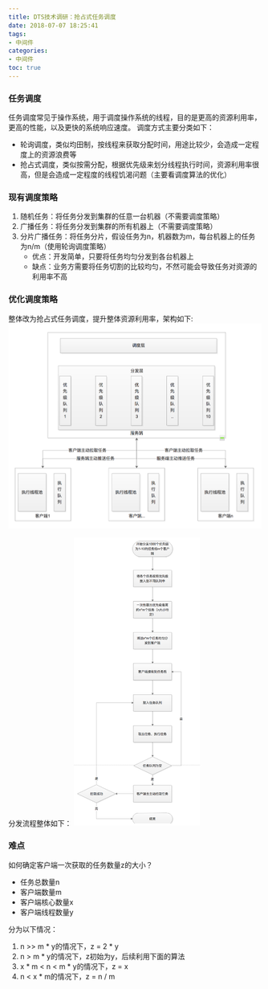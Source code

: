 ```yaml
---
title: DTS技术调研：抢占式任务调度
date: 2018-07-07 18:25:41
tags:
- 中间件
categories:
- 中间件
toc: true
---
```

### 任务调度
任务调度常见于操作系统，用于调度操作系统的线程，目的是更高的资源利用率，更高的性能，以及更快的系统响应速度。
调度方式主要分类如下：
- 轮询调度，类似均田制，按线程来获取分配时间，用途比较少，会造成一定程度上的资源浪费等
- 抢占式调度，类似按需分配，根据优先级来划分线程执行时间，资源利用率很高，但是会造成一定程度的线程饥渴问题（主要看调度算法的优化）
<!-- more -->

### 现有调度策略
1. 随机任务：将任务分发到集群的任意一台机器（不需要调度策略）
2. 广播任务：将任务分发到集群的所有机器上（不需要调度策略）
3. 分片广播任务：将任务分片，假设任务为n，机器数为m，每台机器上的任务为n/m（使用轮询调度策略）
    - 优点：开发简单，只要将任务均匀分发到各台机器上
    - 缺点：业务方需要将任务切割的比较均匀，不然可能会导致任务对资源的利用率不高

### 优化调度策略
整体改为抢占式任务调度，提升整体资源利用率，架构如下:
![架构](/images/DTS分发架构.png)

分发流程整体如下：
<img src="/images/抢占式任务调度.png" height="50%" width="50%"/>

### 难点
如何确定客户端一次获取的任务数量z的大小？
- 任务总数量n
- 客户端数量m
- 客户端核心数量x
- 客户端线程数量y

分为以下情况：
1. n >> m * y的情况下，z = 2 * y
2. n > m * y的情况下，z初始为y，后续利用下面的算法
3. x * m < n < m * y的情况下，z = x
4. n < x * m的情况下，z = n / m